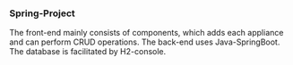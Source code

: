 ### Spring-Project
The front-end mainly consists of components, which adds each appliance and can perform CRUD operations.
The back-end uses Java-SpringBoot.
The database is facilitated by H2-console. 
